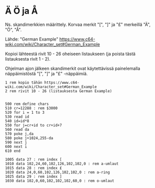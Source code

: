 # Ä Ö ja Å

Ns. skandimerkkien määrittely. Korvaa merkit "[", "]" ja "£" merkeillä "Ä", "Ö", "Å".

Lähde: "German Example" https://www.c64-wiki.com/wiki/Character_set#German_Example

Kopioi lähteestä rivit 10 - 26 oheiseen listaukseen (ja poista tästä listauksesta rivit 1 - 2).

Ohjelman ajon jälkeen skandimerkit ovat käytettävissä painelemalla näppäimistöstä "[", "]" ja "£" -näppäimiä.

```
1 rem kopio tähän https://www.c64-wiki.com/wiki/Character_set#German_Example
2 rem rivit 10 - 26 (listauksesta German Example)


500 rem define chars
510 cr=12288 : rem $3000
520 for i = 1 to 3
530 read id
540 id=id*8
550 for j=cr+id to cr+id+7
560 read da
570 poke j,da
580 poke j+1024,255-da
590 next j
600 next i
610 end

1005 data 27 : rem index [
1010 data 102,24,60,102,126,102,102,0 : rem a-umlaut 
1015 data 28 : rem index £
1020 data 24,0,60,102,126,102,102,0 : rem a-ring
1025 data 29 : rem index ]
1030 data 102,0,60,102,102,102,60,0 : rem o-umlaut

```
